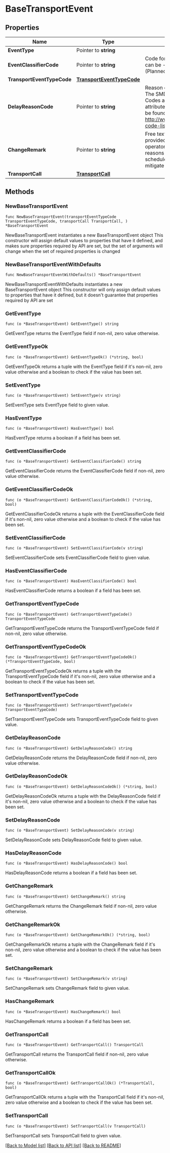 # BaseTransportEvent

## Properties

Name | Type | Description | Notes
------------ | ------------- | ------------- | -------------
**EventType** | Pointer to **string** |  | [optional] 
**EventClassifierCode** | Pointer to **string** | Code for the event classifier can be - ACT (Actual) - PLN (Planned) - EST (Estimated) | [optional] 
**TransportEventTypeCode** | [**TransportEventTypeCode**](TransportEventTypeCode.md) |  | 
**DelayReasonCode** | Pointer to **string** | Reason code for the delay. The SMDG-Delay-Reason-Codes are used for this attribute. The code list can be found at http://www.smdg.org/smdg-code-lists/ | [optional] 
**ChangeRemark** | Pointer to **string** | Free text information provided by the vessel operator regarding the reasons for the change in schedule and/or plans to mitigate schedule slippage. | [optional] 
**TransportCall** | [**TransportCall**](TransportCall.md) |  | 

## Methods

### NewBaseTransportEvent

`func NewBaseTransportEvent(transportEventTypeCode TransportEventTypeCode, transportCall TransportCall, ) *BaseTransportEvent`

NewBaseTransportEvent instantiates a new BaseTransportEvent object
This constructor will assign default values to properties that have it defined,
and makes sure properties required by API are set, but the set of arguments
will change when the set of required properties is changed

### NewBaseTransportEventWithDefaults

`func NewBaseTransportEventWithDefaults() *BaseTransportEvent`

NewBaseTransportEventWithDefaults instantiates a new BaseTransportEvent object
This constructor will only assign default values to properties that have it defined,
but it doesn't guarantee that properties required by API are set

### GetEventType

`func (o *BaseTransportEvent) GetEventType() string`

GetEventType returns the EventType field if non-nil, zero value otherwise.

### GetEventTypeOk

`func (o *BaseTransportEvent) GetEventTypeOk() (*string, bool)`

GetEventTypeOk returns a tuple with the EventType field if it's non-nil, zero value otherwise
and a boolean to check if the value has been set.

### SetEventType

`func (o *BaseTransportEvent) SetEventType(v string)`

SetEventType sets EventType field to given value.

### HasEventType

`func (o *BaseTransportEvent) HasEventType() bool`

HasEventType returns a boolean if a field has been set.

### GetEventClassifierCode

`func (o *BaseTransportEvent) GetEventClassifierCode() string`

GetEventClassifierCode returns the EventClassifierCode field if non-nil, zero value otherwise.

### GetEventClassifierCodeOk

`func (o *BaseTransportEvent) GetEventClassifierCodeOk() (*string, bool)`

GetEventClassifierCodeOk returns a tuple with the EventClassifierCode field if it's non-nil, zero value otherwise
and a boolean to check if the value has been set.

### SetEventClassifierCode

`func (o *BaseTransportEvent) SetEventClassifierCode(v string)`

SetEventClassifierCode sets EventClassifierCode field to given value.

### HasEventClassifierCode

`func (o *BaseTransportEvent) HasEventClassifierCode() bool`

HasEventClassifierCode returns a boolean if a field has been set.

### GetTransportEventTypeCode

`func (o *BaseTransportEvent) GetTransportEventTypeCode() TransportEventTypeCode`

GetTransportEventTypeCode returns the TransportEventTypeCode field if non-nil, zero value otherwise.

### GetTransportEventTypeCodeOk

`func (o *BaseTransportEvent) GetTransportEventTypeCodeOk() (*TransportEventTypeCode, bool)`

GetTransportEventTypeCodeOk returns a tuple with the TransportEventTypeCode field if it's non-nil, zero value otherwise
and a boolean to check if the value has been set.

### SetTransportEventTypeCode

`func (o *BaseTransportEvent) SetTransportEventTypeCode(v TransportEventTypeCode)`

SetTransportEventTypeCode sets TransportEventTypeCode field to given value.


### GetDelayReasonCode

`func (o *BaseTransportEvent) GetDelayReasonCode() string`

GetDelayReasonCode returns the DelayReasonCode field if non-nil, zero value otherwise.

### GetDelayReasonCodeOk

`func (o *BaseTransportEvent) GetDelayReasonCodeOk() (*string, bool)`

GetDelayReasonCodeOk returns a tuple with the DelayReasonCode field if it's non-nil, zero value otherwise
and a boolean to check if the value has been set.

### SetDelayReasonCode

`func (o *BaseTransportEvent) SetDelayReasonCode(v string)`

SetDelayReasonCode sets DelayReasonCode field to given value.

### HasDelayReasonCode

`func (o *BaseTransportEvent) HasDelayReasonCode() bool`

HasDelayReasonCode returns a boolean if a field has been set.

### GetChangeRemark

`func (o *BaseTransportEvent) GetChangeRemark() string`

GetChangeRemark returns the ChangeRemark field if non-nil, zero value otherwise.

### GetChangeRemarkOk

`func (o *BaseTransportEvent) GetChangeRemarkOk() (*string, bool)`

GetChangeRemarkOk returns a tuple with the ChangeRemark field if it's non-nil, zero value otherwise
and a boolean to check if the value has been set.

### SetChangeRemark

`func (o *BaseTransportEvent) SetChangeRemark(v string)`

SetChangeRemark sets ChangeRemark field to given value.

### HasChangeRemark

`func (o *BaseTransportEvent) HasChangeRemark() bool`

HasChangeRemark returns a boolean if a field has been set.

### GetTransportCall

`func (o *BaseTransportEvent) GetTransportCall() TransportCall`

GetTransportCall returns the TransportCall field if non-nil, zero value otherwise.

### GetTransportCallOk

`func (o *BaseTransportEvent) GetTransportCallOk() (*TransportCall, bool)`

GetTransportCallOk returns a tuple with the TransportCall field if it's non-nil, zero value otherwise
and a boolean to check if the value has been set.

### SetTransportCall

`func (o *BaseTransportEvent) SetTransportCall(v TransportCall)`

SetTransportCall sets TransportCall field to given value.



[[Back to Model list]](../README.md#documentation-for-models) [[Back to API list]](../README.md#documentation-for-api-endpoints) [[Back to README]](../README.md)


